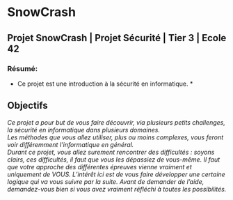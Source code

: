 # SnowCrash
## Projet SnowCrash | Projet Sécurité | Tier 3 | Ecole 42
### Résumé:<br>
* Ce projet est une introduction à la sécurité en informatique. *

## Objectifs
*Ce projet a pour but de vous faire découvrir, via plusieurs petits challenges, la sécurité
en informatique dans plusieurs domaines.
<br>
Les méthodes que vous allez utiliser, plus ou moins complexes, vous feront voir différemment l’informatique en général.
<br>
Durant ce projet, vous allez surement rencontrer des difficultés : soyons clairs, ces
difficultés, il faut que vous les dépassiez de vous-même. Il faut que votre approche des
différentes épreuves vienne vraiment et uniquement de VOUS. L’intérêt ici est de vous
faire développer une certaine logique qui va vous suivre par la suite. Avant de demander
de l’aide, demandez-vous bien si vous avez vraiment réfléchi à toutes les possibilités.*